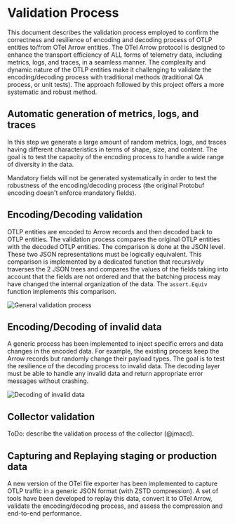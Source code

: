 # Validation Process

This document describes the validation process employed to confirm the
correctness and resilience of encoding and decoding process of OTLP entities
to/from OTel Arrow entities. The OTel Arrow protocol is designed to enhance the
transport efficiency of ALL forms of telemetry data, including metrics, logs,
and traces, in a seamless manner. The complexity and dynamic nature of the OTLP
entities make it challenging to validate the encoding/decoding process with
traditional methods (traditional QA process, or unit tests). The approach
followed by this project offers a more systematic and robust method.

## Automatic generation of metrics, logs, and traces

In this step we generate a large amount of random metrics, logs, and traces
having different characteristics in terms of shape, size, and content. The goal
is to test the capacity of the encoding process to handle a wide range of
diversity in the data.

Mandatory fields will not be generated systematically in order to test the
robustness of the encoding/decoding process (the original Protobuf encoding
doesn't enforce mandatory fields).

## Encoding/Decoding validation

OTLP entities are encoded to Arrow records and then decoded back to OTLP
entities. The validation process compares the original OTLP entities with the
decoded OTLP entities. The comparison is done at the JSON level. These two JSON
representations must be logically equivalent. This comparison is implemented by
a dedicated function that recursively traverses the 2 JSON trees and compares
the values of the fields taking into account that the fields are not ordered and
that the batching process may have changed the internal organization of the
data. The `assert.Equiv` function implements this comparison.

![General validation process](./img/OTEL%20-%20validation%20process.png)

## Encoding/Decoding of invalid data  

A generic process has been implemented to inject specific errors and data
changes in the encoded data. For example, the existing process keep the Arrow
records but randomly change their payload types. The goal is to test the
resilience of the decoding process to invalid data. The decoding layer must be
able to handle any invalid data and return appropriate error messages without
crashing.

![Decoding of invalid data](./img/OTEL%20-%20Chaos%20Engineering.png)

## Collector validation

ToDo: describe the validation process of the collector (@jmacd).

## Capturing and Replaying staging or production data

A new version of the OTel file exporter has been implemented to capture OTLP
traffic in a generic JSON format (with ZSTD compression). A set of tools have
been developed to replay this data, convert it to OTel Arrow, validate the
encoding/decoding process, and assess the compression and end-to-end
performance.
